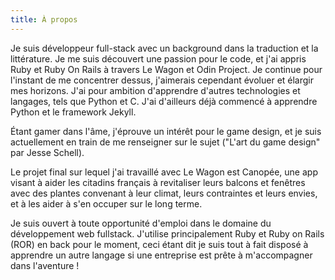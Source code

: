 ```yaml
---
title: À propos
---
```

Je suis développeur full-stack avec un background dans la traduction et la littérature. Je me suis découvert une passion pour le code, et j'ai appris Ruby et Ruby On Rails à travers Le Wagon et Odin Project. Je continue pour l'instant de me concentrer dessus, j'aimerais cependant évoluer et élargir mes horizons. J'ai pour ambition d'apprendre d'autres technologies et langages, tels que Python et C. J'ai d'ailleurs déjà commencé à apprendre Python et le framework Jekyll.

Étant gamer dans l'âme, j'éprouve un intérêt pour le game design, et je suis actuellement en train de me renseigner sur le sujet ("L'art du game design" par Jesse Schell).

Le projet final sur lequel j'ai travaillé avec Le Wagon est Canopée, une app visant à aider les citadins français à revitaliser leurs balcons et fenêtres avec des plantes convenant à leur climat, leurs contraintes et leurs envies, et à les aider à s'en occuper sur le long terme.

Je suis ouvert à toute opportunité d'emploi dans le domaine du développement web fullstack. J'utilise principalement Ruby et Ruby on Rails (ROR) en back pour le moment, ceci étant dit je suis tout à fait disposé à apprendre un autre langage si une entreprise est prête à m'accompagner dans l'aventure !
